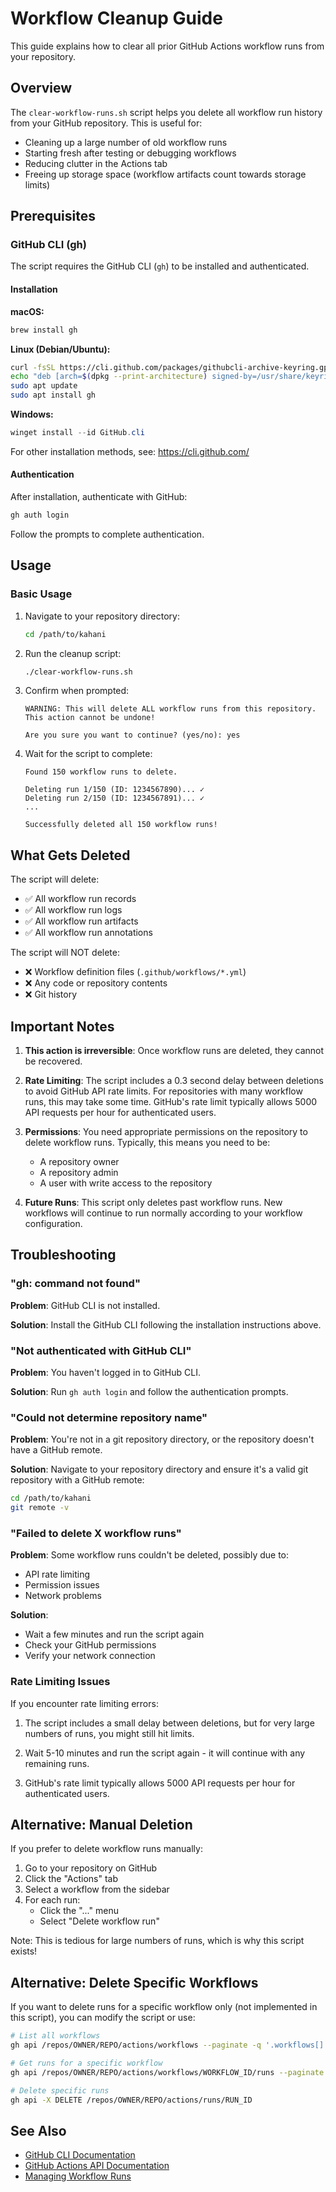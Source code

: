 # Workflow Cleanup Guide

This guide explains how to clear all prior GitHub Actions workflow runs from your repository.

## Overview

The `clear-workflow-runs.sh` script helps you delete all workflow run history from your GitHub repository. This is useful for:

- Cleaning up a large number of old workflow runs
- Starting fresh after testing or debugging workflows
- Reducing clutter in the Actions tab
- Freeing up storage space (workflow artifacts count towards storage limits)

## Prerequisites

### GitHub CLI (gh)

The script requires the GitHub CLI (`gh`) to be installed and authenticated.

#### Installation

**macOS:**
```bash
brew install gh
```

**Linux (Debian/Ubuntu):**
```bash
curl -fsSL https://cli.github.com/packages/githubcli-archive-keyring.gpg | sudo dd of=/usr/share/keyrings/githubcli-archive-keyring.gpg
echo "deb [arch=$(dpkg --print-architecture) signed-by=/usr/share/keyrings/githubcli-archive-keyring.gpg] https://cli.github.com/packages stable main" | sudo tee /etc/apt/sources.list.d/github-cli.list > /dev/null
sudo apt update
sudo apt install gh
```

**Windows:**
```powershell
winget install --id GitHub.cli
```

For other installation methods, see: https://cli.github.com/

#### Authentication

After installation, authenticate with GitHub:

```bash
gh auth login
```

Follow the prompts to complete authentication.

## Usage

### Basic Usage

1. Navigate to your repository directory:
   ```bash
   cd /path/to/kahani
   ```

2. Run the cleanup script:
   ```bash
   ./clear-workflow-runs.sh
   ```

3. Confirm when prompted:
   ```
   WARNING: This will delete ALL workflow runs from this repository.
   This action cannot be undone!
   
   Are you sure you want to continue? (yes/no): yes
   ```

4. Wait for the script to complete:
   ```
   Found 150 workflow runs to delete.
   
   Deleting run 1/150 (ID: 1234567890)... ✓
   Deleting run 2/150 (ID: 1234567891)... ✓
   ...
   
   Successfully deleted all 150 workflow runs!
   ```

## What Gets Deleted

The script will delete:
- ✅ All workflow run records
- ✅ All workflow run logs
- ✅ All workflow run artifacts
- ✅ All workflow run annotations

The script will NOT delete:
- ❌ Workflow definition files (`.github/workflows/*.yml`)
- ❌ Any code or repository contents
- ❌ Git history

## Important Notes

1. **This action is irreversible**: Once workflow runs are deleted, they cannot be recovered.

2. **Rate Limiting**: The script includes a 0.3 second delay between deletions to avoid GitHub API rate limits. For repositories with many workflow runs, this may take some time. GitHub's rate limit typically allows 5000 API requests per hour for authenticated users.

3. **Permissions**: You need appropriate permissions on the repository to delete workflow runs. Typically, this means you need to be:
   - A repository owner
   - A repository admin
   - A user with write access to the repository

4. **Future Runs**: This script only deletes past workflow runs. New workflows will continue to run normally according to your workflow configuration.

## Troubleshooting

### "gh: command not found"

**Problem**: GitHub CLI is not installed.

**Solution**: Install the GitHub CLI following the installation instructions above.

### "Not authenticated with GitHub CLI"

**Problem**: You haven't logged in to GitHub CLI.

**Solution**: Run `gh auth login` and follow the authentication prompts.

### "Could not determine repository name"

**Problem**: You're not in a git repository directory, or the repository doesn't have a GitHub remote.

**Solution**: Navigate to your repository directory and ensure it's a valid git repository with a GitHub remote:
```bash
cd /path/to/kahani
git remote -v
```

### "Failed to delete X workflow runs"

**Problem**: Some workflow runs couldn't be deleted, possibly due to:
- API rate limiting
- Permission issues
- Network problems

**Solution**: 
- Wait a few minutes and run the script again
- Check your GitHub permissions
- Verify your network connection

### Rate Limiting Issues

If you encounter rate limiting errors:

1. The script includes a small delay between deletions, but for very large numbers of runs, you might still hit limits.

2. Wait 5-10 minutes and run the script again - it will continue with any remaining runs.

3. GitHub's rate limit typically allows 5000 API requests per hour for authenticated users.

## Alternative: Manual Deletion

If you prefer to delete workflow runs manually:

1. Go to your repository on GitHub
2. Click the "Actions" tab
3. Select a workflow from the sidebar
4. For each run:
   - Click the "..." menu
   - Select "Delete workflow run"

Note: This is tedious for large numbers of runs, which is why this script exists!

## Alternative: Delete Specific Workflows

If you want to delete runs for a specific workflow only (not implemented in this script), you can modify the script or use:

```bash
# List all workflows
gh api /repos/OWNER/REPO/actions/workflows --paginate -q '.workflows[] | .name, .id'

# Get runs for a specific workflow
gh api /repos/OWNER/REPO/actions/workflows/WORKFLOW_ID/runs --paginate -q '.workflow_runs[].id'

# Delete specific runs
gh api -X DELETE /repos/OWNER/REPO/actions/runs/RUN_ID
```

## See Also

- [GitHub CLI Documentation](https://cli.github.com/manual/)
- [GitHub Actions API Documentation](https://docs.github.com/en/rest/actions)
- [Managing Workflow Runs](https://docs.github.com/en/actions/managing-workflow-runs)
